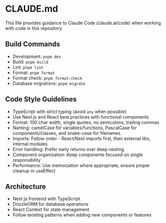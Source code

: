 # CLAUDE.md

This file provides guidance to Claude Code (claude.ai/code) when working with code in this repository.

## Build Commands

- Development: `pnpm dev`
- Build: `pnpm build`
- Lint: `pnpm lint`
- Format: `pnpm format`
- Format check: `pnpm format:check`
- Database migrations: `pnpm migrate`

## Code Style Guidelines

- TypeScript with strict typing (avoid `any` when possible)
- Use Next.js and React best practices with functional components
- Format: 100 char width, single quotes, no semicolons, trailing commas
- Naming: camelCase for variables/functions, PascalCase for components/classes, and snake-case for filenames.
- Imports: Follow order - React/Next imports first, then external libs, internal modules
- Error handling: Prefer early returns over deep nesting
- Component organization: Keep components focused on single responsibility
- Performance: Use memoization where appropriate, ensure proper cleanup in useEffect

## Architecture

- Next.js frontend with TypeScript
- DrizzleORM for database operations
- React Context for state management
- Follow existing patterns when adding new components or features

